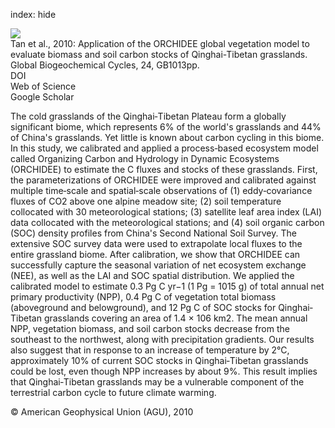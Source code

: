 index: hide

<div class="Citation">
    <div class="Citation-thumb CitationThumb-linked"  data-href="https://doi.org/10.1029/2009gb003530">
      <img src="https://static.claimspace.cloud/climate-study-static/refs/thumbs/6/Tan_et_al_2010-thumb.png" />
    </div>

  <div class="Citation-body">
    <div class="Citation-text">Tan et al., 2010: Application of the ORCHIDEE global vegetation model to evaluate biomass and soil carbon stocks of Qinghai-Tibetan grasslands. <span class="Article-journal">Global Biogeochemical Cycles, </span><span class="Article-volume">24, </span>GB1013pp.</div>
    <div class="Citation-links">
      <div class="CitationLink" data-href="https://doi.org/10.1029/2009gb003530">
        <div class="CitationLink-icon CitationLink-Doi"></div>
        <div class="CitationLink-text">DOI</div>
      </div>
      <div class="CitationLink" data-href="http://cel.webofknowledge.com/InboundService.do?customersID=atyponcel&smartRedirect=yes&mode=FullRecord&IsProductCode=Yes&product=CEL&Init=Yes&Func=Frame&action=retrieve&SrcApp=literatum&SrcAuth=atyponcel&SID=7CNc3cIRaBKjGbSujFM&UT=WOS:000275857200001">
        <div class="CitationLink-icon CitationLink-Isi"></div>
        <div class="CitationLink-text">Web of Science</div>
      </div>
      <div class="CitationLink" data-href="https://scholar.google.com/scholar?q=10.1029/2009gb003530">
        <div class="CitationLink-icon CitationLink-Scholar"></div>
        <div class="CitationLink-text">Google Scholar</div>
      </div>
    </div>
  </div>
</div>

The cold grasslands of the Qinghai‐Tibetan Plateau form a globally significant biome, which represents 6% of the world's grasslands and 44% of China's grasslands. Yet little is known about carbon cycling in this biome. In this study, we calibrated and applied a process‐based ecosystem model called Organizing Carbon and Hydrology in Dynamic Ecosystems (ORCHIDEE) to estimate the C fluxes and stocks of these grasslands. First, the parameterizations of ORCHIDEE were improved and calibrated against multiple time‐scale and spatial‐scale observations of (1) eddy‐covariance fluxes of CO2 above one alpine meadow site; (2) soil temperature collocated with 30 meteorological stations; (3) satellite leaf area index (LAI) data collocated with the meteorological stations; and (4) soil organic carbon (SOC) density profiles from China's Second National Soil Survey. The extensive SOC survey data were used to extrapolate local fluxes to the entire grassland biome. After calibration, we show that ORCHIDEE can successfully capture the seasonal variation of net ecosystem exchange (NEE), as well as the LAI and SOC spatial distribution. We applied the calibrated model to estimate 0.3 Pg C yr−1 (1 Pg = 1015 g) of total annual net primary productivity (NPP), 0.4 Pg C of vegetation total biomass (aboveground and belowground), and 12 Pg C of SOC stocks for Qinghai‐Tibetan grasslands covering an area of 1.4 × 106 km2. The mean annual NPP, vegetation biomass, and soil carbon stocks decrease from the southeast to the northwest, along with precipitation gradients. Our results also suggest that in response to an increase of temperature by 2°C, approximately 10% of current SOC stocks in Qinghai‐Tibetan grasslands could be lost, even though NPP increases by about 9%. This result implies that Qinghai‐Tibetan grasslands may be a vulnerable component of the terrestrial carbon cycle to future climate warming.

<div class="Citation-copy">
&copy; American Geophysical Union (AGU), 2010
</div>